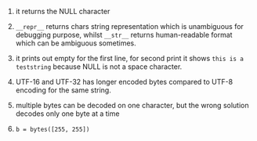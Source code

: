1. it returns the NULL character
2. `__repr__` returns chars string representation which is unambiguous for debugging purpose, whilst `__str__` returns
   human-readable format which can be ambiguous sometimes.
3. it prints out empty for the first line, for second print it shows `this is a teststring` because NULL is not a space character.


1. UTF-16 and UTF-32 has longer encoded bytes compared to UTF-8 encoding for the same string.
2. multiple bytes can be decoded on one character, but the wrong solution decodes only one byte at a time
3. `b = bytes([255, 255])`
